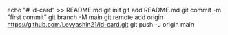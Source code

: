 echo "# id-card" >> README.md
git init
git add README.md
git commit -m "first commit"
git branch -M main
git remote add origin https://github.com/Levyashin21/id-card.git
git push -u origin main
